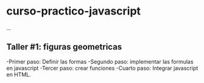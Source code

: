 # curso-practico-javascript

...

## Taller #1: figuras geometricas

-Primer paso: Definir las formas
-Segundo paso: implementar las formulas en javascript
-Tercer paso: crear funciones
-Cuarto paso: Integrar javascript en HTML.
